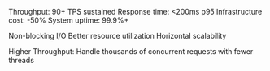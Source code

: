 Throughput: 90+ TPS sustained
Response time: <200ms p95
Infrastructure cost: -50%
System uptime: 99.9%+


Non-blocking I/O
Better resource utilization
Horizontal scalability

Higher Throughput: Handle thousands of concurrent requests with fewer threads

